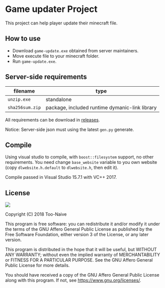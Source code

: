 # Game updater Project

This project can help player update their minecraft file.

## How to use

* Download `game-update.exe` obtained from server maintainers.
* Move execute file to your minecraft folder.
* Run `game-update.exe`.

## Server-side requirements

filename | type
----|-----
`unzip.exe` | standalone
`sha256sum.zip` | package, included runtime dymanic-link library

All requirements can be download in [releases](https://github.com/rubbish-mc/game-updater/releases/tag/1.0).

Notice: Server-side json must using the latest `gen.py` generate.

## Compile

Using visual studio to compile, with `boost::filesystem` support, no other requirements. You need change `base_website` variable to you own website (copy `dlwebsite.h.default` to `dlwebsite.h`, then edit it).

Compile passed in Visual Studio 15.7.1 with VC++ 2017.

## License

[![](https://www.gnu.org/graphics/agplv3-155x51.png)](https://www.gnu.org/licenses/agpl-3.0.txt)

Copyright (C) 2018 Too-Naive

This program is free software: you can redistribute it and/or modify it under the terms of the GNU Affero General Public License as published by the Free Software Foundation, either version 3 of the License, or any later version.

This program is distributed in the hope that it will be useful, but WITHOUT ANY WARRANTY; without even the implied warranty of MERCHANTABILITY or FITNESS FOR A PARTICULAR PURPOSE. See the GNU Affero General Public License for more details.

You should have received a copy of the GNU Affero General Public License along with this program. If not, see <https://www.gnu.org/licenses/>.